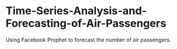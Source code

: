# Time-Series-Analysis-and-Forecasting-of-Air-Passengers
Using Facebook Prophet to forecast the number of air passengers.
